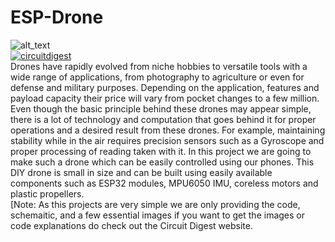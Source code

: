 # ESP-Drone

<img src="https://github.com/Circuit-Digest/ESP-Drone/blob/8e10ca8f1701dee8f7fa0e6d4f82067c9e87177b/Tittle%20Image.png" width="" alt="alt_text" title="image_tooltip">
<br>
<a href="https://circuitdigest.com/tags/ESP32"><img src="https://img.shields.io/static/v1?label=&labelColor=505050&message=ESP32 Tutorials Circuit Digest&color=%230076D6&style=social&logo=google-chrome&logoColor=%230076D6" alt="circuitdigest"/></a>
<br>
Drones have rapidly evolved from niche hobbies to versatile tools with a wide range of applications, from photography to agriculture or even for defense and military purposes. Depending on the application, features and payload capacity their price will vary from pocket changes to a few million. Even though the basic principle behind these drones may appear simple, there is a lot of technology and computation that goes behind it for proper operations and a desired result from these drones. For example, maintaining stability while in the air requires precision sensors such as a Gyroscope and proper processing of reading taken with it. In this project we are going to make such a drone which can be easily controlled using our phones.
This DIY drone is small in size and can be built using easily available components such as ESP32 modules, MPU6050 IMU, coreless motors and plastic propellers.
<br>
[Note: As this projects are very simple we are only providing the code, schemaitic, and a few essential images if you want to get the images or code explanations do check out the Circuit Digest website.
<br>
<br>
